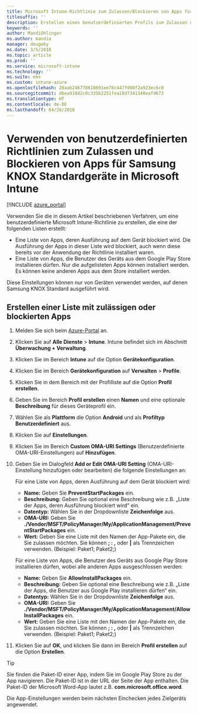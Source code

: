 ```yaml
---
title: Microsoft Intune-Richtlinie zum Zulassen/Blockieren von Apps für Samsung KNOX
titlesuffix: ''
description: Erstellen eines benutzerdefinierten Profils zum Zulassen und Blockieren von Apps für Samsung KNOX Standard-Geräte
keywords: ''
author: MandiOhlinger
ms.author: mandia
manager: dougeby
ms.date: 3/5/2018
ms.topic: article
ms.prod: ''
ms.service: microsoft-intune
ms.technology: ''
ms.suite: ems
ms.custom: intune-azure
ms.openlocfilehash: 28aab246778610691ee78c447fd08f2a923ec6c0
ms.sourcegitcommit: dbea918d2c0c335b2251fea18d7341340eafd673
ms.translationtype: HT
ms.contentlocale: de-DE
ms.lasthandoff: 04/26/2018
---
```

# <a name="use-custom-policies-in-microsoft-intune-to-allow-and-block-apps-for-samsung-knox-standard-devices"></a>Verwenden von benutzerdefinierten Richtlinien zum Zulassen und Blockieren von Apps für Samsung KNOX Standardgeräte in Microsoft Intune 

[!INCLUDE [azure_portal](./includes/azure_portal.md)]

Verwenden Sie die in diesem Artikel beschriebenen Verfahren, um eine benutzerdefinierte Microsoft Intune-Richtlinie zu erstellen, die eine der folgenden Listen erstellt:

- Eine Liste von Apps, deren Ausführung auf dem Gerät blockiert wird. Die Ausführung der Apps in dieser Liste wird blockiert, auch wenn diese bereits vor der Anwendung der Richtlinie installiert waren.
- Eine Liste von Apps, die Benutzer des Geräts aus dem Google Play Store installieren dürfen. Nur die aufgelisteten Apps können installiert werden. Es können keine anderen Apps aus dem Store installiert werden.

Diese Einstellungen können nur von Geräten verwendet werden, auf denen Samsung KNOX Standard ausgeführt wird.

## <a name="create-an-allowed-or-blocked-app-list"></a>Erstellen einer Liste mit zulässigen oder blockierten Apps

1. Melden Sie sich beim [Azure-Portal](https://portal.azure.com) an.
2. Klicken Sie auf **Alle Dienste** > **Intune**. Intune befindet sich im Abschnitt **Überwachung + Verwaltung**.
3. Klicken Sie im Bereich **Intune** auf die Option **Gerätekonfiguration**.
2. Klicken Sie im Bereich **Gerätekonfiguration** auf **Verwalten** > **Profile**.
2. Klicken Sie in dem Bereich mit der Profilliste auf die Option **Profil erstellen**.
3. Geben Sie im Bereich **Profil erstellen** einen **Namen** und eine optionale **Beschreibung** für dieses Geräteprofil ein.
2. Wählen Sie als **Plattform** die Option **Android** und als **Profiltyp** **Benutzerdefiniert** aus.
3. Klicken Sie auf **Einstellungen**.
3. Klicken Sie im Bereich **Custom OMA-URI Settings** (Benutzerdefinierte OMA-URI-Einstellungen) auf **Hinzufügen**.
4. Geben Sie im Dialogfeld **Add or Edit OMA-URI Setting** (OMA-URI-Einstellung hinzufügen oder bearbeiten) die folgende Einstellungen an:

   Für eine Liste von Apps, deren Ausführung auf dem Gerät blockiert wird:

   - **Name:** Geben Sie **PreventStartPackages** ein.
   - **Beschreibung:** Geben Sie optional eine Beschreibung wie z.B. „Liste der Apps, deren Ausführung blockiert wird“ ein.
   -    **Datentyp:** Wählen Sie in der Dropdownliste **Zeichenfolge** aus.
   -    **OMA-URI:** Geben Sie **./Vendor/MSFT/PolicyManager/My/ApplicationManagement/PreventStartPackages** ein.
   -    **Wert:** Geben Sie eine Liste mit den Namen der App-Pakete ein, die Sie zulassen möchten. Sie können **; : ,** oder **|** als Trennzeichen verwenden. (Beispiel: Paket1; Paket2;)

   Für eine Liste von Apps, die Benutzer des Geräts aus Google Play Store installieren dürfen, wobei alle anderen Apps ausgeschlossen werden:
   - **Name:** Geben Sie **AllowInstallPackages** ein.
   - **Beschreibung:** Geben Sie optional eine Beschreibung wie z.B. „Liste der Apps, die Benutzer aus Google Play installieren dürfen“ ein.
   - **Datentyp:** Wählen Sie in der Dropdownliste **Zeichenfolge** aus.
   - **OMA-URI:** Geben Sie **./Vendor/MSFT/PolicyManager/My/ApplicationManagement/AllowInstallPackages** ein.
   - **Wert:** Geben Sie eine Liste mit den Namen der App-Pakete ein, die Sie zulassen möchten. Sie können **; : ,** oder **|** als Trennzeichen verwenden. (Beispiel: Paket1; Paket2;)

4. Klicken Sie auf **OK**, und klicken Sie dann im Bereich **Profil erstellen** auf die Option **Erstellen**.

>[!TIP]
> Sie finden die Paket-ID einer App, indem Sie im Google Play Store zu der App navigieren. Die Paket-ID ist in der URL der Seite der App enthalten. Die Paket-ID der Microsoft Word-App lautet z.B. **com.microsoft.office.word**.

Die App-Einstellungen werden beim nächsten Einchecken jedes Zielgeräts angewendet.


<!---## Assign the custom profile--->
